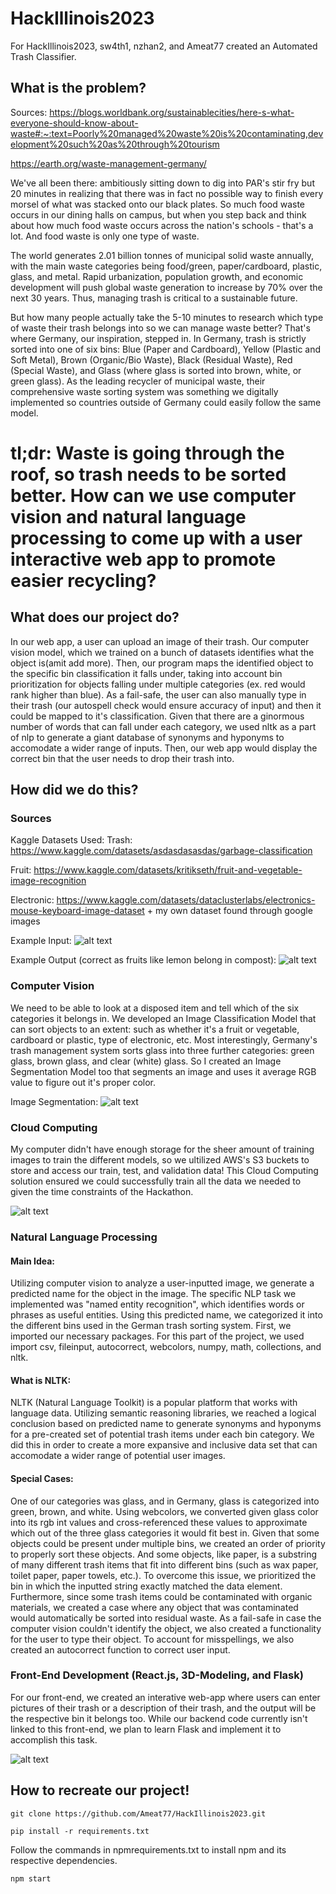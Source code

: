 # HackIllinois2023
For HackIllinois2023, sw4th1, nzhan2, and Ameat77 created an Automated Trash Classifier.


## What is the problem?

Sources:
https://blogs.worldbank.org/sustainablecities/here-s-what-everyone-should-know-about-waste#:~:text=Poorly%20managed%20waste%20is%20contaminating,development%20such%20as%20through%20tourism

https://earth.org/waste-management-germany/

We've all been there: ambitiously sitting down to dig into PAR's stir fry but 20 minutes in realizing that there was in fact no possible way to finish every morsel of what was stacked onto our black plates. So much food waste occurs in our dining halls on campus, but when you step back and think about how much food waste occurs across the nation's schools - that's a lot. And food waste is only one type of waste. 

The world generates 2.01 billion tonnes of municipal solid waste annually, with the main waste categories being food/green, paper/cardboard, plastic, glass, and metal. Rapid urbanization, population growth, and economic development will push global waste generation to increase by 70% over the next 30 years. Thus, managing trash is critical to a sustainable future.

But how many people actually take the 5-10 minutes to research which type of waste their trash belongs into so we can manage waste better? That's where Germany, our inspiration, stepped in. In Germany, trash is strictly sorted into one of six bins: Blue (Paper and Cardboard), Yellow (Plastic and Soft Metal), Brown (Organic/Bio Waste), Black (Residual Waste), Red (Special Waste), and Glass (where glass is sorted into brown, white, or green glass). As the leading recycler of municipal waste, their comprehensive waste sorting system was something we digitally implemented so countries outside of Germany could easily follow the same model.

# tl;dr: Waste is going through the roof, so trash needs to be sorted better. How can we use computer vision and natural language processing to come up with a user interactive web app to promote easier recycling? 

## What does our project do?

In our web app, a user can upload an image of their trash. Our computer vision model, which we trained on a bunch of datasets identifies what the object is(amit add more). Then, our program maps the identified object to the specific bin classification it falls under, taking into account bin prioritization for objects falling under multiple categories (ex. red would rank higher than blue). As a fail-safe, the user can also manually type in their trash (our autospell check would ensure accuracy of input) and then it could be mapped to it's classification. Given that there are a ginormous number of words that can fall under each category, we used nltk as a part of nlp to generate a giant database of synonyms and hyponyms to accomodate a wider range of inputs. Then, our web app would display the correct bin that the user needs to drop their trash into.

## How did we do this?

### Sources

Kaggle Datasets Used:
Trash: https://www.kaggle.com/datasets/asdasdasasdas/garbage-classification

Fruit: https://www.kaggle.com/datasets/kritikseth/fruit-and-vegetable-image-recognition

Electronic: https://www.kaggle.com/datasets/dataclusterlabs/electronics-mouse-keyboard-image-dataset + my own dataset found through google images

Example Input:
![alt text](TestImages/lemon.png)


Example Output (correct as fruits like lemon belong in compost):
![alt text](readMEImages/sort.png)
 

### Computer Vision

We need to be able to look at a disposed item and tell which of the six categories it belongs in. We developed an Image Classification Model that can sort objects to an extent: such as whether it's a fruit or vegetable, cardboard or plastic, type of electronic, etc. Most interestingly, Germany's trash management system sorts glass into three further categories: green glass, brown glass, and clear (white) glass. So I created an Image Segmentation Model too that segments an image and uses it average RGB value to figure out it's proper color.


Image Segmentation:
![alt text](glassout/output.png)


### Cloud Computing

My computer didn't have enough storage for the sheer amount of training images to train the different models, so we ultilized AWS's S3 buckets to store and access our train, test, and validation data! This Cloud Computing solution ensured we could successfully train all the data we needed to given the time constraints of the Hackathon.

![alt text](readMEImages/aws.png)


### Natural Language Processing

#### Main Idea:
Utilizing computer vision to analyze a user-inputted image, we generate a predicted name for the object in the image. The specific NLP task we implemented was "named entity recognition", which identifies words or phrases as useful entities. Using this predicted name, we categorized it into the different bins used in the German trash sorting system. First, we imported our necessary packages. For this part of the project, we used import csv, fileinput, autocorrect, webcolors, numpy, math, collections, and nltk. 

#### What is NLTK:
NLTK (Natural Language Toolkit) is a popular platform that works with language data. Utilizing semantic reasoning libraries, we reached a logical conclusion based on predicted name to generate synonyms and hyponyms for a pre-created set of potential trash items under each bin category. We did this in order to create a more expansive and inclusive data set that can accomodate a wider range of potential user images. 

#### Special Cases:
One of our categories was glass, and in Germany, glass is categorized into green, brown, and white. Using webcolors, we converted given glass color into its rgb int values and cross-referenced these values to approximate which out of the three glass categories it would fit best in. Given that some objects could be present under multiple bins, we created an order of priority to properly sort these objects. And some objects, like paper, is a substring of many different trash items that fit into different bins (such as wax paper, toilet paper, paper towels, etc.). To overcome this issue, we prioritized the bin in which the inputted string exactly matched the data element. Furthermore, since some trash items could be contaminated with organic materials, we created a case where any object that was contaminated would automatically be sorted into residual waste. As a fail-safe in case the computer vision couldn't identify the object, we also created a functionality for the user to type their object. To account for misspellings, we also created an autocorrect function to correct user input. 

### Front-End Development (React.js, 3D-Modeling, and Flask)

For our front-end, we created an interative web-app where users can enter pictures of their trash or a description of their trash, and the output will be the respective bin it belongs too. While our backend code currently isn't linked to this front-end, we plan to learn Flask and implement it to accomplish this task.

![alt text](readMEImages/webapp.png)

## How to recreate our project!

```
git clone https://github.com/Ameat77/HackIllinois2023.git
```
```
pip install -r requirements.txt
```
Follow the commands in npmrequirements.txt to install npm and its respective dependencies.
```
npm start
```
